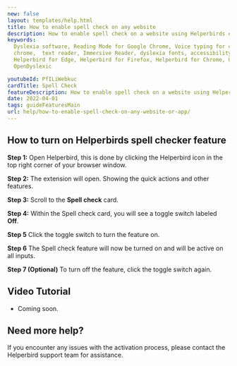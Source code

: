 ```yaml
---
new: false
layout: templates/help.html
title: How to enable spell check on any website
description: How to enable spell check on a website using Helperbirds extension.
keywords:
  Dyslexia software, Reading Mode for Google Chrome, Voice typing for chrome, Text to speech for
  chrome,  text reader, Immersive Reader, dyslexia fonts, accessibility software, dyslexia software,
  Helperbird for Edge, Helperbird for Firefox, Helperbird for Chrome, Opendyslexic for Chrome,
  OpenDyslexic

youtubeId: PfILiWebkuc
cardTitle: Spell Check
featureDescription: How to enable spell check on a website using Helperbirds extension.
date: 2022-04-01
tags: guideFeaturesMain
url: help/how-to-enable-spell-check-on-any-website-or-app/
---
```




## How to turn on Helperbirds spell checker feature

**Step 1:** Open Helperbird, this is done by clicking the Helperbird icon in the top right corner of your browser window.

**Step 2:** The extension will open. Showing the quick actions and other features.

**Step 3:** Scroll to the **Spell check** card.

**Step 4:** Within the Spell check card, you will see a toggle switch labeled **Off**.

**Step 5** Click the toggle switch to turn the feature on.

**Step 6** The Spell check feature will now be turned on and will be active on all inputs.

**Step 7 (Optional)** To turn off the feature, click the toggle switch again.


## Video Tutorial

- Coming soon.

## Need more help?

If you encounter any issues with the activation process, please contact the Helperbird support team for assistance.
